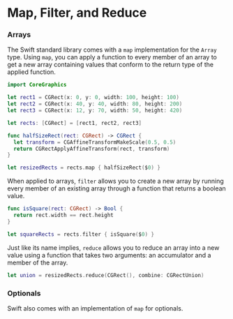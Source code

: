# Map, Filter, and Reduce

### Arrays

The Swift standard library comes with a `map` implementation for the `Array` type. Using `map`, you can apply a function to every member of an array to get a new array containing values that conform to the return type of the applied function.

~~~swift
import CoreGraphics

let rect1 = CGRect(x: 0, y: 0, width: 100, height: 100)
let rect2 = CGRect(x: 40, y: 40, width: 80, height: 200)
let rect3 = CGRect(x: 12, y: 70, width: 50, height: 420)

let rects: [CGRect] = [rect1, rect2, rect3]

func halfSizeRect(rect: CGRect) -> CGRect {
  let transform = CGAffineTransformMakeScale(0.5, 0.5)
  return CGRectApplyAffineTransform(rect, transform)
}

let resizedRects = rects.map { halfSizeRect($0) }
~~~

When applied to arrays, `filter` allows you to create a new array by running every member of an existing array
through a function that returns a boolean value.

~~~swift
func isSquare(rect: CGRect) -> Bool {
  return rect.width == rect.height
}

let squareRects = rects.filter { isSquare($0) }
~~~

Just like its name implies, `reduce` allows you to reduce an array into a new value using a function that takes
two arguments: an accumulator and a member of the array.

~~~swift
let union = resizedRects.reduce(CGRect(), combine: CGRectUnion)
~~~

### Optionals

Swift also comes with an implementation of `map` for optionals.


